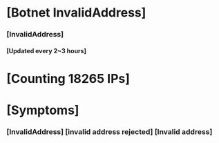 # [Botnet InvalidAddress]
### [InvalidAddress]
#### [Updated every 2~3 hours]

# [Counting 18265 IPs]

# [Symptoms] 

###   [InvalidAddress] [invalid address rejected] [Invalid address]
